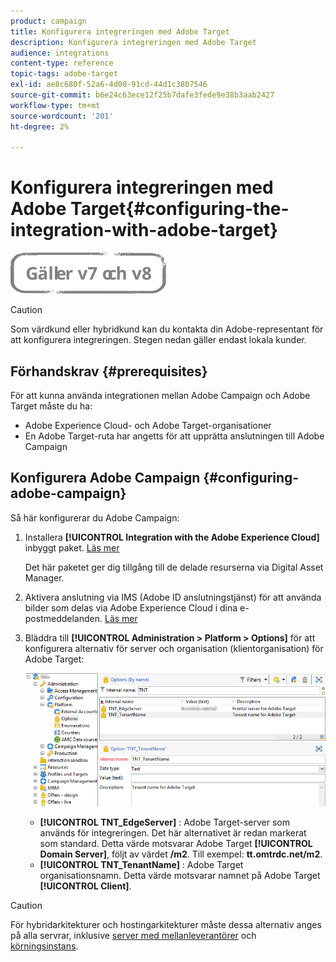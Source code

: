 ```yaml
---
product: campaign
title: Konfigurera integreringen med Adobe Target
description: Konfigurera integreringen med Adobe Target
audience: integrations
content-type: reference
topic-tags: adobe-target
exl-id: ae8c680f-52a6-4d00-91cd-44d1c3807546
source-git-commit: b6e24c63ece12f25b7dafe3fede9e38b3aab2427
workflow-type: tm+mt
source-wordcount: '201'
ht-degree: 2%

---
```


# Konfigurera integreringen med Adobe Target{#configuring-the-integration-with-adobe-target}

![](../../assets/common.svg)


>[!CAUTION]
>
> Som värdkund eller hybridkund kan du kontakta din Adobe-representant för att konfigurera integreringen. Stegen nedan gäller endast lokala kunder.

## Förhandskrav {#prerequisites}

För att kunna använda integrationen mellan Adobe Campaign och Adobe Target måste du ha:

* Adobe Experience Cloud- och Adobe Target-organisationer
* En Adobe Target-ruta har angetts för att upprätta anslutningen till Adobe Campaign

## Konfigurera Adobe Campaign {#configuring-adobe-campaign}

Så här konfigurerar du Adobe Campaign:

1. Installera **[!UICONTROL Integration with the Adobe Experience Cloud]** inbyggt paket. [Läs mer](../../platform/using/working-with-data-packages.md#importing-packages)

   Det här paketet ger dig tillgång till de delade resurserna via Digital Asset Manager.

1. Aktivera anslutning via IMS (Adobe ID anslutningstjänst) för att använda bilder som delas via Adobe Experience Cloud i dina e-postmeddelanden. [Läs mer](../../integrations/using/about-adobe-id.md)
1. Bläddra till **[!UICONTROL Administration > Platform > Options]** för att konfigurera alternativ för server och organisation (klientorganisation) för Adobe Target:

   ![](assets/tar_options.png)

   * **[!UICONTROL TNT_EdgeServer]** : Adobe Target-server som används för integreringen. Det här alternativet är redan markerat som standard. Detta värde motsvarar Adobe Target **[!UICONTROL Domain Server]**, följt av värdet **/m2**. Till exempel: **tt.omtrdc.net/m2**.
   * **[!UICONTROL TNT_TenantName]** : Adobe Target organisationsnamn. Detta värde motsvarar namnet på Adobe Target **[!UICONTROL Client]**.


>[!CAUTION]
>
>För hybridarkitekturer och hostingarkitekturer måste dessa alternativ anges på alla servrar, inklusive [server med mellanleverantörer](../../installation/using/mid-sourcing-server.md) och [körningsinstans](../../message-center/using/configuring-instances.md#execution-instance).